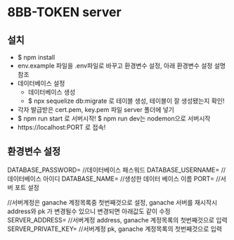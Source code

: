 # 8BB-TOKEN server
## 설치
* $ npm install
* env.example 파일을 .env파일로 바꾸고 환경변수 설정, 아래 환경변수 설정 설명 참조
* 데이터베이스 설정
  * 데이터베이스 생성 
  * $ npx sequelize db:migrate 로 테이블 생성, 테이블이 잘 생성됐는지 확인!
* 각자 발급받은 cert.pem, key.pem 파일 server 폴더에 넣기
* $ npm run start 로 서버시작! $ npm run dev는 nodemon으로 서버시작
* https://localhost:PORT 로 접속!

## 환경변수 설정
DATABASE_PASSWORD=  //데이터베이스 패스워드
DATABASE_USERNAME=  //데이터베이스 아이디
DATABASE_NAME=      //생성한 데이터 베이스 이름
PORT=               //서버 포트 설정

//서버계정은 ganache 계정목록중 첫번째것으로 설정, ganache 서버를 재시작시 address와 pk 가 변경될수 있으니 변경되면 아래값도 같이 수정
SERVER_ADDRESS=     //서버계정 address, ganache 계정목록의 첫번째것으로 입력
SERVER_PRIVATE_KEY= //서버계정 pk, ganache 계정목록의 첫번째것으로 입력